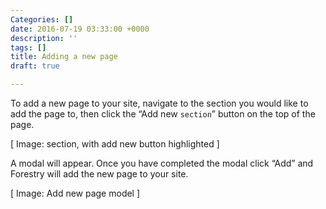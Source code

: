 ```yaml
---
Categories: []
date: 2016-07-19 03:33:00 +0000
description: ''
tags: []
title: Adding a new page
draft: true

---
```

To add a new page to your site, navigate to the section you would like to add the page to, then click the “Add new `section`” button on the top of the page.

[ Image: section, with add new button highlighted ]

A modal will appear. Once you have completed the modal click “Add” and Forestry will add the new page to your site.

[ Image: Add new page model ]
